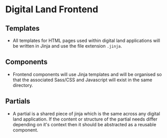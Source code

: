 # Digital Land Frontend

## Templates

 - All templates for HTML pages used within digital land applications will be written in Jinja and use the file extension `.jinja`. 

 ## Components

 - Frontend components will use Jinja templates and will be organised so that the associated Sass/CSS and Javascript will exist in the same directory.

## Partials 

- A partial is a shared piece of jinja which is the same across any digital land application. If the content or structure of the partial needs differ depending on it's context then it should be abstracted as a reusable component.
